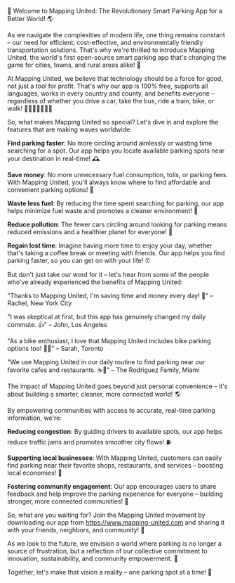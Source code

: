 🎉 Welcome to Mapping United: The Revolutionary Smart Parking App for a Better World! 🌎

As we navigate the complexities of modern life, one thing remains constant – our need for efficient, cost-effective, and environmentally friendly transportation solutions. That's why we're thrilled to introduce Mapping United, the world's first open-source smart parking app that's changing the game for cities, towns, and rural areas alike! 🚀

At Mapping United, we believe that technology should be a force for good, not just a tool for profit. That's why our app is 100% free, supports all languages, works in every country and county, and benefits everyone – regardless of whether you drive a car, take the bus, ride a train, bike, or walk! 🚗🚌🚂🚴‍♀️🏃‍♂️

So, what makes Mapping United so special? Let's dive in and explore the features that are making waves worldwide:

**Find parking faster**: No more circling around aimlessly or wasting time searching for a spot. Our app helps you locate available parking spots near your destination in real-time! 🕰️

**Save money**: No more unnecessary fuel consumption, tolls, or parking fees. With Mapping United, you'll always know where to find affordable and convenient parking options! 💸

**Waste less fuel**: By reducing the time spent searching for parking, our app helps minimize fuel waste and promotes a cleaner environment! 🌿

**Reduce pollution**: The fewer cars circling around looking for parking means reduced emissions and a healthier planet for everyone! 🌈

**Regain lost time**: Imagine having more time to enjoy your day, whether that's taking a coffee break or meeting with friends. Our app helps you find parking faster, so you can get on with your life! ⏰

But don't just take our word for it – let's hear from some of the people who've already experienced the benefits of Mapping United:

"Thanks to Mapping United, I'm saving time and money every day! 🙌" – Rachel, New York City

"I was skeptical at first, but this app has genuinely changed my daily commute. 👍" – John, Los Angeles

"As a bike enthusiast, I love that Mapping United includes bike parking options too! 🚴‍♂️" – Sarah, Toronto

"We use Mapping United in our daily routine to find parking near our favorite cafes and restaurants. ☕️🍔" – The Rodriguez Family, Miami

The impact of Mapping United goes beyond just personal convenience – it's about building a smarter, cleaner, more connected world! 🌎

By empowering communities with access to accurate, real-time parking information, we're:

**Reducing congestion**: By guiding drivers to available spots, our app helps reduce traffic jams and promotes smoother city flows! ⛽️

**Supporting local businesses**: With Mapping United, customers can easily find parking near their favorite shops, restaurants, and services – boosting local economies! 💸

**Fostering community engagement**: Our app encourages users to share feedback and help improve the parking experience for everyone – building stronger, more connected communities! 🤝

So, what are you waiting for? Join the Mapping United movement by downloading our app from https://www.mapping-united.com and sharing it with your friends, neighbors, and community! 📲

As we look to the future, we envision a world where parking is no longer a source of frustration, but a reflection of our collective commitment to innovation, sustainability, and community empowerment. 💪

Together, let's make that vision a reality – one parking spot at a time! 📍️